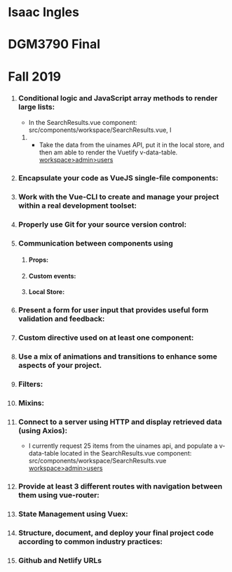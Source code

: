 # Isaac Ingles 
# DGM3790 Final
# Fall 2019


1. ### Conditional logic and JavaScript array methods to render large lists:
    * In the SearchResults.vue component: src/components/workspace/SearchResults.vue, I 
    1.  * Take the data from the uinames API, put it in the local store, and then am able to render the 
        Vuetify v-data-table.
        [workspace>admin>users](https://iingles-3790-final.netlify.com/workspace/admin/Users)

1. ### Encapsulate your code as VueJS single-file components:

1. ### Work with the Vue-CLI to create and manage your project within a real development toolset:

1. ### Properly use Git for your source version control:

1. ### Communication between components using 

    1. #### Props: 

    1. #### Custom events: 

    1. #### Local Store:

1. ### Present a form for user input that provides useful form validation and feedback:

1. ### Custom directive used on at least one component:

1. ### Use a mix of animations and transitions to enhance some aspects of your project.

1. ### Filters:

1. ### Mixins:

1. ### Connect to a server using HTTP and display retrieved data (using Axios):
    * I currently request 25 items from the uinames api, and populate a v-data-table located 
    in the SearchResults.vue component: src/components/workspace/SearchResults.vue
    [workspace>admin>users](https://iingles-3790-final.netlify.com/workspace/admin/Users)

1. ### Provide at least 3 different routes with navigation between them using vue-router:

1. ### State Management using Vuex:

1. ### Structure, document, and deploy your final project code according to common industry practices:

1. ### Github and Netlify URLs